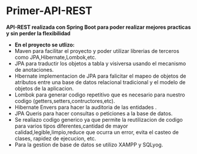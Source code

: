 # Primer-API-REST
**API-REST realizada con Spring Boot para poder realizar mejores practicas y sin perder la flexibilidad**
* **En el proyecto se utlizo:**
* Maven para facilitar el proyecto y poder utilizar librerias de terceros como JPA,Hibernate,Lombok,etc.
* JPA para traductir los objetos a tabla y visiversa usando el mecanismo de anotaciones.
* Hbernate implementacion de JPA para falicitar el mapeo de objetos de atributos entre una base de datos relacional tradicional y el modelo de objetos de la aplicacion.
* Lombok para generar codigo repetitivo que es necesario para nuestro codigo (getters,setters,contructores,etc).
* Hibernate Envers para hacer la auditoria de las entidades .
* JPA Queris para hacer consultas o peticiones a la base de datos.
* Se realiazo codigo generico ya que permite la reutilizacion de codigo para varios tipos diferentes,cantidad de mayor calidad,legible,limpio,reduce que ocurra un error,
evita el casteo de clases, rapidez de ejecucion, etc.
* Para la gestion de base de datos se utilizo XAMPP y SQLyog.

